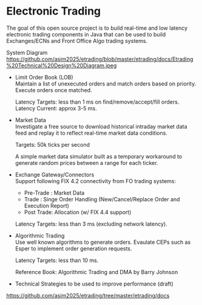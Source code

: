 Electronic Trading
========

The goal of this open source project is to build real-time and low latency electronic trading components in Java that can be used to build Exchanges/ECNs and Front Office Algo trading systems.  

System Diagram  
https://github.com/asim2025/etrading/blob/master/etrading/docs/Etrading%20Technical%20Design%20Diagram.jpeg


* Limit Order Book (LOB)  
  Maintain a list of unexecuted orders and match orders based on priority. Execute orders once matched.  

  Latency Targets: less than 1 ms on find/remove/accept/fill orders.
  Latency Current: approx 3-5 ms.


* Market Data  
  Investigate a free source to download historical intraday market data feed and replay it to reflect
  real-time market data conditions.

  Targets: 50k ticks per second

  A simple market data simulator built as a temporary workaround to generate random prices between a 
  range for each ticker.
  
  
* Exchange Gateway/Connectors  
  Support following FIX 4.2 connectivity from FO trading systems:
  * Pre-Trade : Market Data
  * Trade : Singe Order Handling (New/Cancel/Replace Order and Execution Report)
  * Post Trade: Allocation (w/ FIX 4.4 support)

  Latency Targets: less than 3 ms (excluding network latency).


* Algorithmic Trading  
  Use well known algorithms to generate orders.  Evaulate CEPs such as Esper to implement order generation requests.

  Latency Targets: less than 10 ms.

  Reference Book: Algorithmic Trading and DMA by Barry Johnson
  
  
* Technical Strategies to be used to improve performance  (draft)

https://github.com/asim2025/etrading/tree/master/etrading/docs
